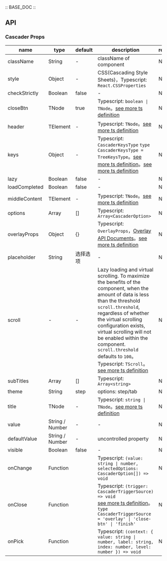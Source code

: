 :: BASE_DOC ::

## API

### Cascader Props

name | type | default | description | required
-- | -- | -- | -- | --
className | String | - | className of component | N
style | Object | - | CSS(Cascading Style Sheets)，Typescript: `React.CSSProperties` | N
checkStrictly | Boolean | false | \- | N
closeBtn | TNode | true | Typescript: `boolean \| TNode`。[see more ts definition](https://github.com/Tencent/tdesign-mobile-react/blob/develop/src/common.ts) | N
header | TElement | - | Typescript: `TNode`。[see more ts definition](https://github.com/Tencent/tdesign-mobile-react/blob/develop/src/common.ts) | N
keys | Object | - | Typescript: `CascaderKeysType` `type CascaderKeysType = TreeKeysType`。[see more ts definition](https://github.com/Tencent/tdesign-mobile-react/blob/develop/src/common.ts)。[see more ts definition](https://github.com/Tencent/tdesign-mobile-react/tree/develop/src/cascader/type.ts) | N
lazy | Boolean | false | \- | N
loadCompleted | Boolean | false | \- | N
middleContent | TElement | - | Typescript: `TNode`。[see more ts definition](https://github.com/Tencent/tdesign-mobile-react/blob/develop/src/common.ts) | N
options | Array | [] | Typescript: `Array<CascaderOption>` | N
overlayProps | Object | {} | Typescript: `OverlayProps`，[Overlay API Documents](./overlay?tab=api)。[see more ts definition](https://github.com/Tencent/tdesign-mobile-react/tree/develop/src/cascader/type.ts) | N
placeholder | String | 选择选项 | \- | N
scroll | \- | - | Lazy loading and virtual scrolling. To maximize the benefits of the component, when the amount of data is less than the threshold `scroll.threshold`, regardless of whether the virtual scrolling configuration exists, virtual scrolling will not be enabled within the component. `scroll.threshold` defaults to `100`。Typescript: `TScroll`。[see more ts definition](https://github.com/Tencent/tdesign-mobile-react/blob/develop/src/common.ts) | N
subTitles | Array | [] | Typescript: `Array<string>` | N
theme | String | step | options: step/tab | N
title | TNode | - | Typescript: `string \| TNode`。[see more ts definition](https://github.com/Tencent/tdesign-mobile-react/blob/develop/src/common.ts) | N
value | String / Number | - | \- | N
defaultValue | String / Number | - | uncontrolled property | N
visible | Boolean | false | \- | N
onChange | Function |  | Typescript: `(value: string \| number, selectedOptions: CascaderOption[]) => void`<br/> | N
onClose | Function |  | Typescript: `(trigger: CascaderTriggerSource) => void`<br/>[see more ts definition](https://github.com/Tencent/tdesign-mobile-react/tree/develop/src/cascader/type.ts)。<br/>`type CascaderTriggerSource = 'overlay' \| 'close-btn' \| 'finish'`<br/> | N
onPick | Function |  | Typescript: `(context: { value: string \| number, label: string, index: number, level: number }) => void`<br/> | N
